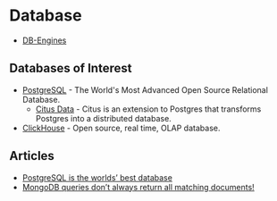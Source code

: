# Database

* [DB-Engines](https://db-engines.com/en/)

## Databases of Interest

* [PostgreSQL](https://www.postgresql.org/) - The World's Most Advanced Open Source Relational Database.
  * [Citus Data](https://www.citusdata.com/) - Citus is an extension to Postgres that transforms Postgres into a distributed database.
* [ClickHouse](https://clickhouse.tech/) - Open source, real time, OLAP database.

## Articles

* [PostgreSQL is the worlds’ best database](https://www.2ndquadrant.com/en/blog/postgresql-is-the-worlds-best-database/)
* [MongoDB queries don’t always return all matching documents!](https://blog.meteor.com/mongodb-queries-dont-always-return-all-matching-documents-654b6594a827)
